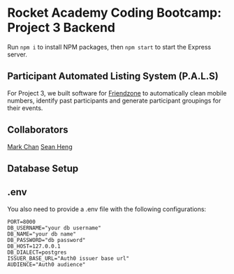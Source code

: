 # Rocket Academy Coding Bootcamp: Project 3 Backend

Run `npm i` to install NPM packages, then `npm start` to start the Express server.

## Participant Automated Listing System (P.A.L.S)

For Project 3, we built software for [Friendzone](https://friendzone.sg/) to automatically clean mobile numbers, identify past participants and generate participant groupings for their events. 

## Collaborators
[Mark Chan](https://github.com/markcwy-ra) [Sean Heng](https://github.com/hengmhs)

## Database Setup

## .env 

You also need to provide a .env file with the following configurations:
```
PORT=8000
DB_USERNAME="your db username"
DB_NAME="your db name"
DB_PASSWORD="db password"
DB_HOST=127.0.0.1
DB_DIALECT=postgres
ISSUER_BASE_URL="Auth0 issuer base url"
AUDIENCE="Auth0 audience"
```


